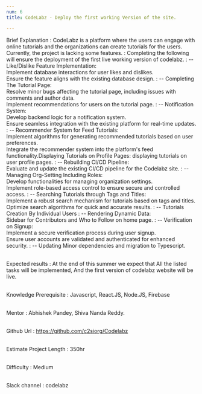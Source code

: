 ```yaml
---
num: 6
title: CodeLabz - Deploy the first working Version of the site.

---
```


Brief Explanation
: CodeLabz is a platform where the users can engage with online tutorials and the organizations can create tutorials for the users. Currently, the project is lacking some features. 
:  Completing the following will ensure the deployment of the first live working version of codelabz.
: -- Like/Dislike Feature Implementation:
<br>Implement database interactions for user likes and dislikes.
<br>Ensure the feature aligns with the existing database design.
: -- Completing The Tutorial Page:
<br>Resolve minor bugs affecting the tutorial page, including issues with comments and author data.
<br>Implement recommendations for users on the tutorial page.
: -- Notification System:
<br>Develop backend logic for a notification system.
<br>Ensure seamless integration with the existing platform for real-time updates.
: -- Recommender System for Feed Tutorials:
<br>Implement algorithms for generating recommended tutorials based on user preferences.
<br>Integrate the recommender system into the platform's feed functionality.Displaying Tutorials on Profile Pages: displaying tutorials on user profile pages.
: -- Rebuilding CI/CD Pipeline:
<br>Evaluate and update the existing CI/CD pipeline for the Codelabz site.
: -- Managing Org-Setting Including Roles:
<br>Develop functionalities for managing organization settings.
<br>Implement role-based access control to ensure secure and controlled access.
: -- Searching Tutorials through Tags and Titles:
<br>Implement a robust search mechanism for tutorials based on tags and titles.
<br>Optimize search algorithms for quick and accurate results.
: -- Tutorials Creation By Individual Users
: -- Rendering Dynamic Data: 
<br>Sidebar for Contributors and Who to Follow on home page.
: -- Verification on Signup: 
<br>Implement a secure verification process during user signup.
<br>Ensure user accounts are validated and authenticated for enhanced security.
: -- Updating Minor dependencies and migration to Typescript.
<br><br>

Expected results
: At the end of this summer we expect that All the listed tasks will be implemented, And the first version of codelabz website will be live.
<br><br>

Knowledge Prerequisite
: Javascript, React.JS, Node.JS, Firebase
<br><br>

Mentor
: Abhishek Pandey, Shiva Nanda Reddy.
<br><br>

Github Url
: <a href="https://github.com/c2siorg/Codelabz" target="_blank">https://github.com/c2siorg/Codelabz</a>
<br><br>

Estimate Project Length
: 350hr
<br><br>

Difficulty
:  Medium
<br><br>

Slack channel
: codelabz
<br><br>